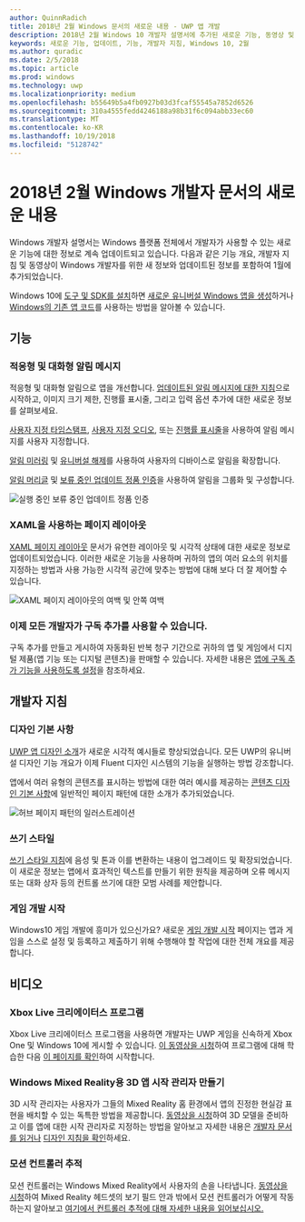 ```yaml
---
author: QuinnRadich
title: 2018년 2월 Windows 문서의 새로운 내용 - UWP 앱 개발
description: 2018년 2월 Windows 10 개발자 설명서에 추가된 새로운 기능, 동영상 및 개발자 지침
keywords: 새로운 기능, 업데이트, 기능, 개발자 지침, Windows 10, 2월
ms.author: quradic
ms.date: 2/5/2018
ms.topic: article
ms.prod: windows
ms.technology: uwp
ms.localizationpriority: medium
ms.openlocfilehash: b55649b5a4fb0927b03d3fcaf55545a7852d6526
ms.sourcegitcommit: 310a4555fedd4246188a98b31f6c094abb33ec60
ms.translationtype: MT
ms.contentlocale: ko-KR
ms.lasthandoff: 10/19/2018
ms.locfileid: "5128742"
---
```

# <a name="whats-new-in-the-windows-developer-docs-in-february-2018"></a>2018년 2월 Windows 개발자 문서의 새로운 내용

Windows 개발자 설명서는 Windows 플랫폼 전체에서 개발자가 사용할 수 있는 새로운 기능에 대한 정보로 계속 업데이트되고 있습니다. 다음과 같은 기능 개요, 개발자 지침 및 동영상이 Windows 개발자를 위한 새 정보와 업데이트된 정보를 포함하여 1월에 추가되었습니다.

Windows 10에 [도구 및 SDK를 설치](http://go.microsoft.com/fwlink/?LinkId=821431)하면 [새로운 유니버설 Windows 앱을 생성](../get-started/create-uwp-apps.md)하거나 [Windows의 기존 앱 코드](../porting/index.md)를 사용하는 방법을 알아볼 수 있습니다.


## <a name="features"></a>기능

### <a name="adaptive-and-interactive-toast-notifications"></a>적응형 및 대화형 알림 메시지

적응형 및 대화형 알림으로 앱을 개선합니다. [업데이트된 알림 메시지에 대한 지침](../design/shell/tiles-and-notifications/adaptive-interactive-toasts.md)으로 시작하고, 이미지 크기 제한, 진행률 표시줄, 그리고 입력 옵션 추가에 대한 새로운 정보를 살펴보세요.

[사용자 지정 타임스탬프](../design/shell/tiles-and-notifications/custom-timestamps-on-toasts.md), [사용자 지정 오디오](../design/shell/tiles-and-notifications/custom-audio-on-toasts.md), 또는 [진행률 표시줄](../design/shell/tiles-and-notifications/toast-progress-bar.md)을 사용하여 알림 메시지를 사용자 지정합니다.

[알림 미러링](../design/shell/tiles-and-notifications/notification-mirroring.md) 및 [유니버설 해제](../design/shell/tiles-and-notifications/universal-dismiss.md)를 사용하여 사용자의 디바이스로 알림을 확장합니다.

[알림 머리글](../design/shell/tiles-and-notifications/toast-headers.md) 및 [보류 중인 업데이트 정품 인증](../design/shell/tiles-and-notifications/toast-pending-update.md)을 사용하여 알림을 그룹화 및 구성합니다.

![실행 중인 보류 중인 업데이트 정품 인증](../design/shell/tiles-and-notifications/images/toast-pendingupdate.gif)

### <a name="page-layouts-with-xaml"></a>XAML을 사용하는 페이지 레이아웃

[XAML 페이지 레이아웃](../design/layout/layouts-with-xaml.md) 문서가 유연한 레이아웃 및 시각적 상태에 대한 새로운 정보로 업데이트되었습니다. 이러한 새로운 기능을 사용하며 귀하의 앱의 여러 요소의 위치를 지정하는 방법과 사용 가능한 시각적 공간에 맞추는 방법에 대해 보다 더 잘 제어할 수 있습니다.

![XAML 페이지 레이아웃의 여백 및 안쪽 여백](../design/layout/images/xaml-layout-margins-padding.png)

### <a name="subscription-add-ons-are-now-available-to-all-developers"></a>이제 모든 개발자가 구독 추가를 사용할 수 있습니다.

구독 추가를 만들고 게시하여 자동화된 반복 청구 기간으로 귀하의 앱 및 게임에서 디지털 제품(앱 기능 또는 디지털 콘텐츠)을 판매할 수 있습니다. 자세한 내용은 [앱에 구독 추가 기능을 사용하도록 설정](../monetize/enable-subscription-add-ons-for-your-app.md)을 참조하세요.

## <a name="developer-guidance"></a>개발자 지침

### <a name="design-basics"></a>디자인 기본 사항

[UWP 앱 디자인 소개](../design/basics/design-and-ui-intro.md)가 새로운 시각적 예시들로 향상되었습니다. 모든 UWP의 유니버설 디자인 기능 개요가 이제 Fluent 디자인 시스템의 기능을 실행하는 방법 강조합니다.

앱에서 여러 유형의 콘텐츠를 표시하는 방법에 대한 여러 예시를 제공하는 [콘텐츠 디자인 기본 사항](../design/basics/content-basics.md)에 일반적인 페이지 패턴에 대한 소개가 추가되었습니다.

![허브 페이지 패턴의 일러스트레이션](../design/basics/images/hub.png)

### <a name="writing-style"></a>쓰기 스타일

[쓰기 스타일 지침](../design/style/writing-style.md)에 음성 및 톤과 이를 변환하는 내용이 업그레이드 및 확장되었습니다. 이 새로운 정보는 앱에서 효과적인 텍스트를 만들기 위한 원칙을 제공하며 오류 메시지 또는 대화 상자 등의 컨트롤 쓰기에 대한 모범 사례를 제안합니다.

### <a name="getting-started-for-game-development"></a>게임 개발 시작

Windows10 게임 개발에 흥미가 있으신가요? 새로운 [게임 개발 시작](../gaming/getting-started.md) 페이지는 앱과 게임을 스스로 설정 및 등록하고 제출하기 위해 수행해야 할 작업에 대한 전체 개요를 제공 합니다.

## <a name="videos"></a>비디오

### <a name="xbox-live-creators-program"></a>Xbox Live 크리에이터스 프로그램

Xbox Live 크리에이터스 프로그램을 사용하면 개발자는 UWP 게임을 신속하게 Xbox One 및 Windows 10에 게시할 수 있습니다. [이 동영상을 시청](https://www.youtube.com/watch?v=zpFfHHBkVq4)하여 프로그램에 대해 학습한 다음 [이 페이지를 확인](https://www.xbox.com/developers/creators-program)하여 시작합니다.

### <a name="creating-3d-app-launchers-for-windows-mixed-reality"></a>Windows Mixed Reality용 3D 앱 시작 관리자 만들기

3D 시작 관리자는 사용자가 그들의 Mixed Reality 홈 환경에서 앱의 진정한 현실감 표현을 배치할 수 있는 독특한 방법을 제공합니다. [동영상을 시청](https://www.youtube.com/watch?v=TxIslHsEXno)하여 3D 모델을 준비하고 이를 앱에 대한 시작 관리자로 지정하는 방법을 알아보고 자세한 내용은 [개발자 문서를 읽거나](https://developer.microsoft.com/windows/mixed-reality/implementing_3d_app_launchers) [디자인 지침을 확인](https://developer.microsoft.com/windows/mixed-reality/3d_app_launcher_design_guidance)하세요.

### <a name="motion-controller-tracking"></a>모션 컨트롤러 추적

모션 컨트롤러는 Windows Mixed Reality에서 사용자의 손을 나타냅니다. [동영상을 시청](https://www.youtube.com/watch?v=rkDpRllbLII)하여 Mixed Reality 헤드셋의 보기 필드 안과 밖에서 모션 컨트롤러가 어떻게 작동하는지 알아보고 [여기에서 컨트롤러 추적에 대해 자세한 내용을 읽어보십시오.](https://developer.microsoft.com/windows/mixed-reality/motion_controllers#controller_tracking_state%E2%80%9D)